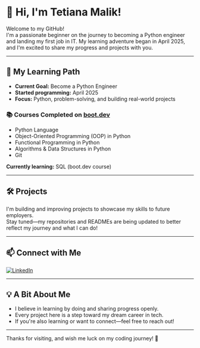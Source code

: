 # 👋 Hi, I'm Tetiana Malik!

Welcome to my GitHub!  
I'm a passionate beginner on the journey to becoming a Python engineer and landing my first job in IT. My learning adventure began in April 2025, and I'm excited to share my progress and projects with you.

---

## 🔭 My Learning Path

- **Current Goal:** Become a Python Engineer  
- **Started programming:** April 2025  
- **Focus:** Python, problem-solving, and building real-world projects

### 📚 Courses Completed on [boot.dev](https://boot.dev)

- Python Language
- Object-Oriented Programming (OOP) in Python
- Functional Programming in Python
- Algorithms & Data Structures in Python
- Git

**Currently learning:** SQL (boot.dev course)

---

## 🛠️ Projects

I'm building and improving projects to showcase my skills to future employers.  
Stay tuned—my repositories and READMEs are being updated to better reflect my journey and what I can do!

---

## 📫 Connect with Me

[![LinkedIn](https://img.shields.io/badge/LinkedIn-blue?logo=linkedin&style=flat-square)](https://www.linkedin.com/in/tetiana-malik-8bb32335a/)

---

## 💡 A Bit About Me

- I believe in learning by doing and sharing progress openly.
- Every project here is a step toward my dream career in tech.
- If you're also learning or want to connect—feel free to reach out!

---

Thanks for visiting, and wish me luck on my coding journey! 🚀
